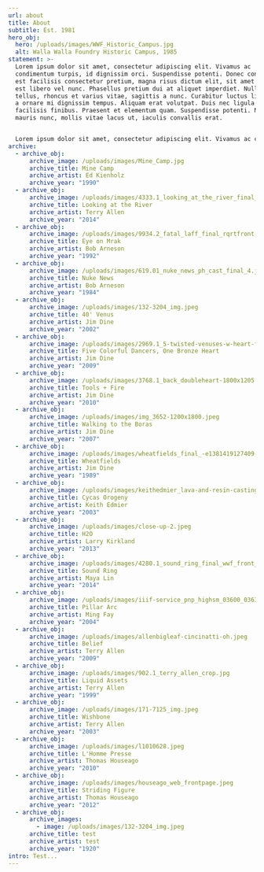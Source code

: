 ```yaml
---
url: about
title: About
subtitle: Est. 1981
hero_obj:
  hero: /uploads/images/WWF_Historic_Campus.jpg
  alt: Walla Walla Foundry Historic Campus, 1985
statement: >-
  Lorem ipsum dolor sit amet, consectetur adipiscing elit. Vivamus ac
  condimentum turpis, id dignissim orci. Suspendisse potenti. Donec consectetur,
  est facilisis consectetur pretium, magna risus dictum elit, sit amet dictum
  est libero vel nunc. Phasellus pretium dui at aliquet imperdiet. Nulla mauris
  tellus, rhoncus et varius vitae, sagittis a nunc. Curabitur luctus ligula leo,
  a ornare mi dignissim tempus. Aliquam erat volutpat. Duis nec ligula vitae mi
  facilisis finibus. Praesent et elementum quam. Suspendisse potenti. Nullam
  mauris nunc, mollis vitae lacus ut, iaculis convallis erat.


  Lorem ipsum dolor sit amet, consectetur adipiscing elit. Vivamus ac condimentum turpis, id dignissim orci. Suspendisse potenti. Donec consectetur, est facilisis consectetur pretium, magna risus dictum elit, sit amet dictum est libero vel nunc. Phasellus pretium dui at aliquet imperdiet. Nulla mauris tellus, rhoncus et varius vitae, sagittis a nunc. Curabitur luctus ligula leo, a ornare mi dignissim tempus. Aliquam erat volutpat. Duis nec ligula vitae mi facilisis finibus. Praesent et elementum quam. Suspendisse potenti. Nullam mauris nunc, mollis vitae lacus ut, iaculis convallis erat.
archive:
  - archive_obj:
      archive_image: /uploads/images/Mine_Camp.jpg
      archive_title: Mine Camp
      archive_artist: Ed Kienholz
      archive_year: "1990"
  - archive_obj:
      archive_image: /uploads/images/4333.1_looking_at_the_river_final_15.jpg
      archive_title: Looking at the River
      archive_artist: Terry Allen
      archive_year: "2014"
  - archive_obj:
      archive_image: /uploads/images/9934.2_fatal_laff_final_rqrtfront-crop.jpg
      archive_title: Eye on Mrak
      archive_artist: Bob Arneson
      archive_year: "1992"
  - archive_obj:
      archive_image: /uploads/images/619.01_nuke_news_ph_cast_final_4.jpg
      archive_title: Nuke News
      archive_artist: Bob Arneson
      archive_year: "1984"
  - archive_obj:
      archive_image: /uploads/images/132-3204_img.jpeg
      archive_title: 40' Venus
      archive_artist: Jim Dine
      archive_year: "2002"
  - archive_obj:
      archive_image: /uploads/images/2969.1_5-twisted-venuses-w-heart-front-1800x1275.jpg
      archive_title: Five Colorful Dancers, One Bronze Heart
      archive_artist: Jim Dine
      archive_year: "2009"
  - archive_obj:
      archive_image: /uploads/images/3768.1_back_doubleheart-1800x1205.jpg
      archive_title: Tools + Fire
      archive_artist: Jim Dine
      archive_year: "2010"
  - archive_obj:
      archive_image: /uploads/images/img_3652-1200x1800.jpeg
      archive_title: Walking to the Boras
      archive_artist: Jim Dine
      archive_year: "2007"
  - archive_obj:
      archive_image: /uploads/images/wheatfields_final_-e1381419127409-1800x956.jpeg
      archive_title: Wheatfields
      archive_artist: Jim Dine
      archive_year: "1989"
  - archive_obj:
      archive_image: /uploads/images/keithedmier_lava-and-resin-casting-nyc-1800x1352.jpeg
      archive_title: Cycas Orogeny
      archive_artist: Keith Edmier
      archive_year: "2003"
  - archive_obj:
      archive_image: /uploads/images/close-up-2.jpeg
      archive_title: H2O
      archive_artist: Larry Kirkland
      archive_year: "2013"
  - archive_obj:
      archive_image: /uploads/images/4280.1_sound_ring_final_wwf_front_crop_edit.jpg
      archive_title: Sound Ring
      archive_artist: Maya Lin
      archive_year: "2014"
  - archive_obj:
      archive_image: /uploads/images/iiif-service_pnp_highsm_03600_03636-full-pct_25-0-default.jpeg
      archive_title: Pillar Arc
      archive_artist: Ming Fay
      archive_year: "2004"
  - archive_obj:
      archive_image: /uploads/images/allenbigleaf-cincinatti-oh.jpeg
      archive_title: Belief
      archive_artist: Terry Allen
      archive_year: "2009"
  - archive_obj:
      archive_image: /uploads/images/902.1_terry_allen_crop.jpg
      archive_title: Liquid Assets
      archive_artist: Terry Allen
      archive_year: "1999"
  - archive_obj:
      archive_image: /uploads/images/171-7125_img.jpeg
      archive_title: Wishbone
      archive_artist: Terry Allen
      archive_year: "2003"
  - archive_obj:
      archive_image: /uploads/images/l1010628.jpeg
      archive_title: L'Homme Presse
      archive_artist: Thomas Houseago
      archive_year: "2010"
  - archive_obj:
      archive_image: /uploads/images/houseago_web_frontpage.jpeg
      archive_title: Striding Figure
      archive_artist: Thomas Houseago
      archive_year: "2012"
  - archive_obj:
      archive_images:
        - image: /uploads/images/132-3204_img.jpeg
      archive_title: test
      archive_artist: test
      archive_year: "1920"
intro: Test...
---
```

